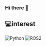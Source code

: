 ### Hi there 👋
## 💻interest
<img alt="Python" src ="https://img.shields.io/badge/Python-3776AB?style=plastic&logo=Python&logoColor=white"/> <img alt ="ROS2" src ="https://img.shields.io/badge/ROS2-22314E?style=plastic&logo=Ros&logoColor=white"/>

<!--
**TimesNewRomann/TimesNewRomann** is a ✨ _special_ ✨ repository because its `README.md` (this file) appears on your GitHub profile.

Here are some ideas to get you started:

- 🔭 I’m currently working on ...
- 🌱 I’m currently learning ...
- 👯 I’m looking to collaborate on ...
- 🤔 I’m looking for help with ...
- 💬 Ask me about ...
- 📫 How to reach me: ...
- 😄 Pronouns: ...
- ⚡ Fun fact: ...
-->
